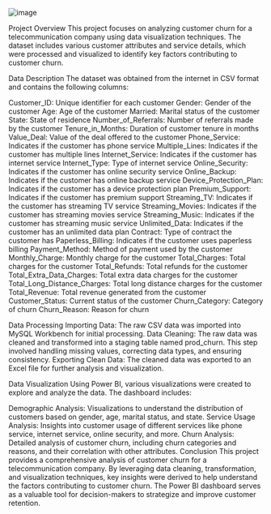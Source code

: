 ![image](https://github.com/user-attachments/assets/5d96810b-f854-4098-9da6-81623761f5f1)


Project Overview
This project focuses on analyzing customer churn for a telecommunication company using data visualization techniques. The dataset includes various customer attributes and service details, which were processed and visualized to identify key factors contributing to customer churn.

Data Description
The dataset was obtained from the internet in CSV format and contains the following columns:

Customer_ID: Unique identifier for each customer
Gender: Gender of the customer
Age: Age of the customer
Married: Marital status of the customer
State: State of residence
Number_of_Referrals: Number of referrals made by the customer
Tenure_in_Months: Duration of customer tenure in months
Value_Deal: Value of the deal offered to the customer
Phone_Service: Indicates if the customer has phone service
Multiple_Lines: Indicates if the customer has multiple lines
Internet_Service: Indicates if the customer has internet service
Internet_Type: Type of internet service
Online_Security: Indicates if the customer has online security service
Online_Backup: Indicates if the customer has online backup service
Device_Protection_Plan: Indicates if the customer has a device protection plan
Premium_Support: Indicates if the customer has premium support
Streaming_TV: Indicates if the customer has streaming TV service
Streaming_Movies: Indicates if the customer has streaming movies service
Streaming_Music: Indicates if the customer has streaming music service
Unlimited_Data: Indicates if the customer has an unlimited data plan
Contract: Type of contract the customer has
Paperless_Billing: Indicates if the customer uses paperless billing
Payment_Method: Method of payment used by the customer
Monthly_Charge: Monthly charge for the customer
Total_Charges: Total charges for the customer
Total_Refunds: Total refunds for the customer
Total_Extra_Data_Charges: Total extra data charges for the customer
Total_Long_Distance_Charges: Total long distance charges for the customer
Total_Revenue: Total revenue generated from the customer
Customer_Status: Current status of the customer
Churn_Category: Category of churn
Churn_Reason: Reason for churn


Data Processing
Importing Data: The raw CSV data was imported into MySQL Workbench for initial processing.
Data Cleaning: The raw data was cleaned and transformed into a staging table named prod_churn. This step involved handling missing values, correcting data types, and ensuring consistency.
Exporting Clean Data: The cleaned data was exported to an Excel file for further analysis and visualization.


Data Visualization
Using Power BI, various visualizations were created to explore and analyze the data. The dashboard includes:

Demographic Analysis: Visualizations to understand the distribution of customers based on gender, age, marital status, and state.
Service Usage Analysis: Insights into customer usage of different services like phone service, internet service, online security, and more.
Churn Analysis: Detailed analysis of customer churn, including churn categories and reasons, and their correlation with other attributes.
Conclusion
This project provides a comprehensive analysis of customer churn for a telecommunication company. By leveraging data cleaning, transformation, and visualization techniques, key insights were derived to help understand the factors contributing to customer churn. The Power BI dashboard serves as a valuable tool for decision-makers to strategize and improve customer retention.
